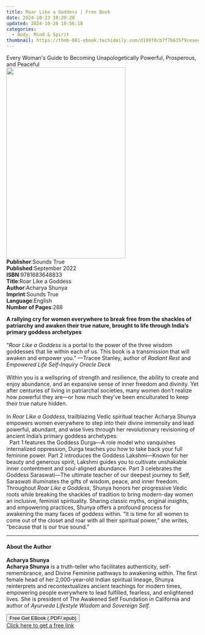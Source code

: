 ```yaml
---
title: Roar Like a Goddess | Free Book
date: 2024-10-23 18:29:28
updated: 2024-10-26 10:56:18
categories:
  - Body, Mind & Spirit
thumbnail: https://thmb-001-ebook.techidaily.com/d199f0cb7f7b635f9ceaee5c3f5774199bd65d1356b55b22729e8299bd832f81.jpg
---
```

<main id="book-container">
  <div class="flex flex-col">
    <div class="book-brief flex-1 py-6 px-4 sm:p-6 md:py-10 md:px-8">
      <!-- brief-->
      <div class="book-brief-main">
        Every Woman's Guide to Becoming Unapologetically Powerful, Prosperous,
        and Peaceful
      </div>
    </div>
    <div
      class="book-meta-info flex-1 grid gap-4 col-start-1 col-end-3 row-start-1 sm:mb-6 sm:grid-cols-4 lg:gap-6 lg:col-start-2 lg:row-end-6 lg:row-span-6 lg:mb-0"
    >
      <div
        class="book-meta-info-left place-content-center mt-4 p-4 text-sm leading-6 col-start-2 col-span-2 dark:text-slate-400"
      >
        <img
          class="w-full h-500 object-cover rounded-lg sm:h-255 sm:col-span-2 lg:col-span-full"
          src="https://img-001-ebook.techidaily.com/cc29626ef4d1b3107fd6ad06afb9b130801781ec609cd0320bcf5525e824ebda.jpg"
          alt=""
          width="312"
          height="500"
        />
      </div>
      <div
        class="book-meta-info-right mt-2 col-start-1 row-start-2 col-span-3 self-center"
      >
        <!-- meta data  -->
        <div class="flex flex-col px-4 md:px-8">
          <div class="flex-1">
            <strong>Publisher</strong>:<span class="px-2">Sounds True</span>
          </div>
          <div class="flex-1">
            <strong>Published</strong>:<span class="px-2">September 2022</span>
          </div>
          <div class="flex-1">
            <strong>ISBN</strong>:<span class="px-2">9781683648833</span>
          </div>
          <div class="flex-1">
            <strong>Title</strong>:<span class="px-2">Roar Like a Goddess</span>
          </div>
          <div class="flex-1">
            <strong>Author</strong>:<span class="px-2">Acharya Shunya</span>
          </div>
          <div class="flex-1">
            <strong>Imprint</strong>:<span class="px-2">Sounds True</span>
          </div>
          <div class="flex-1">
            <strong>Language</strong>:<span class="px-2">English</span>
          </div>
          <div class="flex-1">
            <strong>Number of Pages</strong>:<span class="px-2">288</span>
          </div>
        </div>
      </div>
    </div>
    <div class="book-description flex-1 py-6 px-4 sm:p-6 md:py-10 md:px-8">
      <div class="book-description-main">
        <div accordion-content="" id="description">
          <p>
            <b
              >A rallying cry for women everywhere to break free from the
              shackles of patriarchy and awaken their true nature, brought to
              life through India’s primary goddess archetypes</b
            ><br />&nbsp;<br />“<i>Roar Like a Goddess </i>is a portal to the
            power of the three wisdom goddesses that lie within each of us. This
            book is a transmission that will awaken and empower you.” —Tracee
            Stanley, author of <i>Radiant Rest</i> and
            <i>Empowered Life Self-Inquiry Oracle Deck</i
            ><br />&nbsp;<br />Within you is a wellspring of strength and
            resilience, the ability to create and enjoy abundance, and an
            expansive sense of inner freedom and divinity. Yet after centuries
            of living in patriarchal societies, many women don’t realize how
            powerful they are—or how much they’ve been enculturated to keep
            their true nature hidden.<br />&nbsp;<br />In
            <i>Roar Like a Goddess</i>, trailblazing Vedic spiritual teacher
            Acharya Shunya empowers women everywhere to step into their divine
            immensity and lead powerful, abundant, and wise lives through her
            revolutionary revisioning of ancient India’s primary goddess
            archetypes:<br />&nbsp; Part 1 features the Goddess Durga—A role
            model who vanquishes internalized oppression, Durga teaches you how
            to take back your full feminine power. Part 2 introduces the Goddess
            Lakshmi—Known for her beauty and generous spirit, Lakshmi guides you
            to cultivate unshakable inner contentment and soul-aligned
            abundance. Part 3 celebrates the Goddess Saraswati—The ultimate
            teacher of our deepest journey to Self, Saraswati illuminates the
            gifts of wisdom, peace, and inner freedom. &nbsp;<br />Throughout
            <i>Roar Like a Goddess</i>, Shunya honors her progressive Vedic
            roots while breaking the shackles of tradition to bring modern-day
            women an inclusive, feminist spirituality. Sharing classic myths,
            original insights, and empowering practices, Shunya offers a
            profound process for awakening the many faces of goddess within. “It
            is time for all women to come out of the closet and roar with all
            their spiritual power,” she writes, “because that is our true
            sound.”
          </p>
        </div>
        <div class="accordion-fader"></div>
      </div>
    </div>
    <div class="book-excerpts flex-1 py-6 px-4 sm:p-6 md:py-10 md:px-8">
      <!-- excerpts-->
      <div class="book-excerpts-main">
        <hr />
        <h4 class="placeholder placeholder-heading">
          <span>About the Author</span>
        </h4>
        <p></p>
        <p>
          <b>Acharya Shunya</b><br /><b>Acharya&nbsp;Shunya</b>&nbsp;is a
          truth-teller who&nbsp;facilitates authenticity, self-remembrance, and
          Divine Feminine pathways to awakening within.&nbsp;The first female
          head of her 2,000-year-old Indian spiritual lineage, Shunya
          reinterprets and&nbsp;recontextualizes ancient teachings for modern
          times, empowering people&nbsp;everywhere to lead&nbsp;fulfilled,
          fearless, and enlightened lives.&nbsp;She is president of&nbsp;The
          Awakened Self Foundation&nbsp;in California and author of&nbsp;<i
            >Ayurveda Lifestyle Wisdom</i
          >&nbsp;and&nbsp;<i>Sovereign Self</i><i>.</i>
        </p>
        <p></p>
      </div>
    </div>
    <div
      class="book-about-author flex-1 py-6 px-4 sm:p-6 md:py-10 md:px-8"
    ></div>
    <div class="book-free-get flex-1 py-6 px-4 sm:p-6 md:py-10 md:px-8">
      <button
        id="btn-free-get"
        class="bg-blue-500 hover:bg-blue-700 text-white font-bold py-2 px-4 rounded"
      >
        Free Get EBook (.PDF/.epub)
      </button>
      <div id="countdown-display" class="px-2 text-lg mt-2"></div>
      <a
        id="free-link"
        class="hidden bg-blue-500 hover:bg-blue-700 text-white font-bold py-2 px-4 rounded"
        href="https://www.ebooks.com/en-us/book/210761670/roar-like-a-goddess/acharya-shunya/"
        target="_blank"
        >Click here to get a free link</a
      >
    </div>
    <script>
      let countdownTime = 0;
      let countdownInterval = null;
      document
        .getElementById('btn-free-get')
        .addEventListener('click', startCountdown);
      function startCountdown() {
        countdownTime = new Date().getTime() + 60000 * 3;
        countdownInterval = setInterval(updateCountdown, 1000);
        document.getElementById('btn-free-get').disabled = true;
        document
          .getElementById('btn-free-get')
          .classList.add('bg-gray-500', 'cursor-not-allowed');
      }
      function updateCountdown() {
        let currentTime = new Date().getTime();
        let timeLeft = countdownTime - currentTime;
        let secondsLeft = Math.floor(timeLeft / 1000);
        document.getElementById('countdown-display').innerHTML =
          `Remaining time: ${secondsLeft} seconds.`;
        if (secondsLeft <= 0) {
          clearInterval(countdownInterval);
          document.getElementById('btn-free-get').classList.add('hidden');
          document.getElementById('free-link').classList.remove('hidden');
          document.getElementById('countdown-display').innerHTML = '';
        }
      }
    </script>
  </div>
</main>
